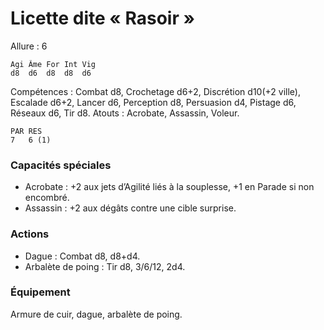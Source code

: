 
# Licette dite « Rasoir »

Allure : 6

	Agi	Âme	For	Int	Vig
	d8	d6	d8	d8	d6

Compétences : Combat d8, Crochetage d6+2, Discrétion d10(+2 ville), Escalade d6+2, Lancer d6, Perception d8, Persuasion d4, Pistage d6, Réseaux d6, Tir d8.
Atouts : Acrobate, Assassin, Voleur.

	PAR	RES
	7	6 (1)

### Capacités spéciales
- Acrobate : +2 aux jets d’Agilité liés à la souplesse, +1 en Parade si non encombré.
- Assassin : +2 aux dégâts contre une cible surprise.

### Actions
- Dague : Combat d8, d8+d4.
- Arbalète de poing : Tir d8, 3/6/12, 2d4.

### Équipement
Armure de cuir, dague, arbalète de poing.
